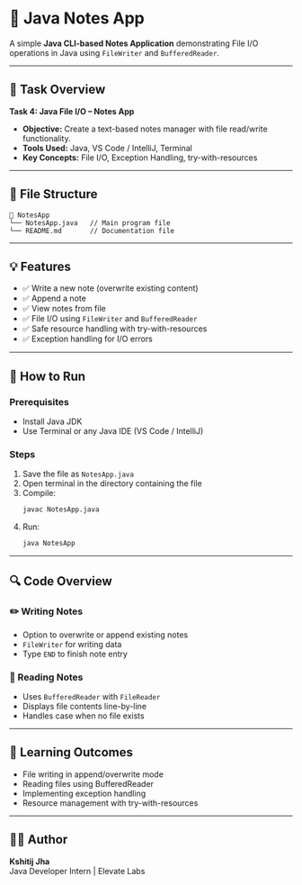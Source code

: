 # 📝 Java Notes App

A simple **Java CLI-based Notes Application** demonstrating File I/O operations in Java using `FileWriter` and `BufferedReader`.

---

## 📌 Task Overview

**Task 4: Java File I/O – Notes App**

- **Objective:** Create a text-based notes manager with file read/write functionality.
- **Tools Used:** Java, VS Code / IntelliJ, Terminal
- **Key Concepts:** File I/O, Exception Handling, try-with-resources

---

## 📂 File Structure

```
📁 NotesApp
└── NotesApp.java   // Main program file
└── README.md       // Documentation file
```

---

## 💡 Features

- ✅ Write a new note (overwrite existing content)
- ✅ Append a note
- ✅ View notes from file
- ✅ File I/O using `FileWriter` and `BufferedReader`
- ✅ Safe resource handling with try-with-resources
- ✅ Exception handling for I/O errors

---

## 🚀 How to Run

### Prerequisites
- Install Java JDK
- Use Terminal or any Java IDE (VS Code / IntelliJ)

### Steps

1. Save the file as `NotesApp.java`
2. Open terminal in the directory containing the file
3. Compile:
   ```bash
   javac NotesApp.java
   ```
4. Run:
   ```bash
   java NotesApp
   ```

---

## 🔍 Code Overview

### ✏️ Writing Notes
- Option to overwrite or append existing notes
- `FileWriter` for writing data
- Type `END` to finish note entry

### 📖 Reading Notes
- Uses `BufferedReader` with `FileReader`
- Displays file contents line-by-line
- Handles case when no file exists

---

## 🎯 Learning Outcomes

- File writing in append/overwrite mode
- Reading files using BufferedReader
- Implementing exception handling
- Resource management with try-with-resources

---

## 👨‍💻 Author

**Kshitij Jha**  
Java Developer Intern | Elevate Labs
